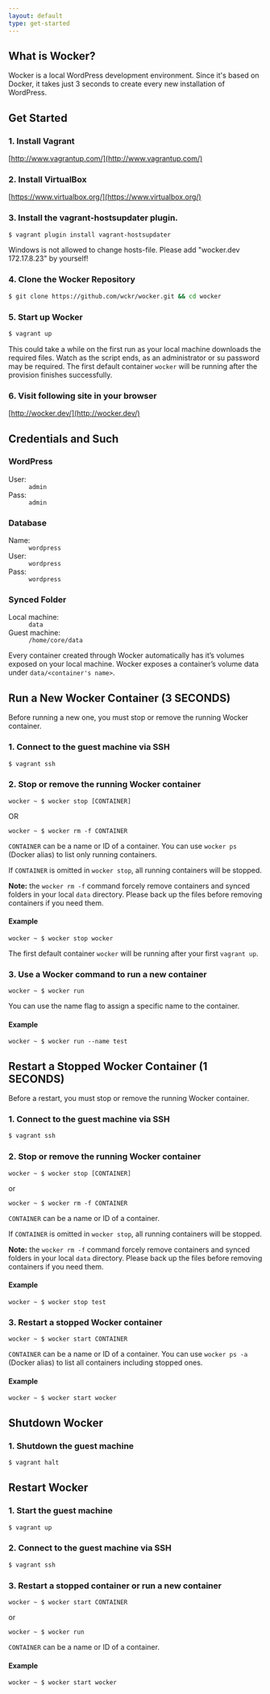 ```yaml
---
layout: default
type: get-started
---
```


## What is Wocker?

Wocker is a local WordPress development environment. Since it's based on Docker, it takes just 3 seconds to create every new installation of WordPress.

## Get Started

### 1. Install Vagrant

[http://www.vagrantup.com/](http://www.vagrantup.com/)

### 2. Install VirtualBox

[https://www.virtualbox.org/](https://www.virtualbox.org/)

### 3. Install the vagrant-hostsupdater plugin.

```bash
$ vagrant plugin install vagrant-hostsupdater
```

Windows is not allowed to change hosts-file. Please add "wocker.dev 172.17.8.23" by yourself!

### 4. Clone the Wocker Repository

```bash
$ git clone https://github.com/wckr/wocker.git && cd wocker
```

### 5. Start up Wocker

```bash
$ vagrant up
```

This could take a while on the first run as your local machine downloads the required files. Watch as the script ends, as an administrator or su password may be required. The first default container `wocker` will be running after the provision finishes successfully.


### 6. Visit following site in your browser

[http://wocker.dev/](http://wocker.dev/)

## Credentials and Such

### WordPress

<dl class="dl_inline dl_10">
  <dt>User:</dt>
  <dd><code>admin</code></dd>

  <dt>Pass:</dt>
  <dd><code>admin</code></dd>
</dl>

### Database

<dl class="dl_inline dl_10">
  <dt>Name:</dt>
  <dd><code>wordpress</code></dd>

  <dt>User:</dt>
  <dd><code>wordpress</code></dd>

  <dt>Pass:</dt>
  <dd><code>wordpress</code></dd>
</dl>

### Synced Folder

<dl class="dl_inline dl_20">
  <dt>Local machine:</dt>
  <dd><code>data</code></dd>

  <dt>Guest machine:</dt>
  <dd><code>/home/core/data</code></dd>
</dl>

Every container created through Wocker automatically has it’s volumes exposed on your local machine. Wocker exposes a container’s volume data under `data/<container's name>`.

## Run a New Wocker Container (3 SECONDS)

Before running a new one, you must stop or remove the running Wocker container.

### 1. Connect to the guest machine via SSH

```bash
$ vagrant ssh
```

### 2. Stop or remove the running Wocker container

<div class="highlight">
  <pre><code data-lang="bash" class="language-bash"><span class="k">wocker ~ $ </span>wocker stop [CONTAINER]</code></pre>
</div>

OR

<div class="highlight">
  <pre><code data-lang="bash" class="language-bash"><span class="k">wocker ~ $ </span>wocker rm -f CONTAINER</code></pre>
</div>

`CONTAINER` can be a name or ID of a container. You can use `wocker ps` (Docker alias) to list only running containers.

If `CONTAINER` is omitted in `wocker stop`, all running containers will be stopped.

__Note:__ the `wocker rm -f` command forcely remove containers and synced folders in your local `data` directory. Please back up the files before removing containers if you need them.

#### Example

<div class="highlight">
  <pre><code data-lang="bash" class="language-bash"><span class="k">wocker ~ $ </span>wocker stop wocker</code></pre>
</div>

The first default container `wocker` will be running after your first `vagrant up`.


### 3. Use a Wocker command to run a new container

<div class="highlight">
  <pre><code data-lang="bash" class="language-bash"><span class="k">wocker ~ $ </span>wocker run</code></pre>
</div>

You can use the name flag to assign a specific name to the container.

#### Example

<div class="highlight">
  <pre><code data-lang="bash" class="language-bash"><span class="k">wocker ~ $ </span>wocker run --name test</code></pre>
</div>

## Restart a Stopped Wocker Container (1 SECONDS)

Before a restart, you must stop or remove the running Wocker container.

### 1. Connect to the guest machine via SSH

```bash
$ vagrant ssh
```

### 2. Stop or remove the running Wocker container

<div class="highlight">
  <pre><code data-lang="bash" class="language-bash"><span class="k">wocker ~ $ </span>wocker stop [CONTAINER]</code></pre>
</div>

or

<div class="highlight">
  <pre><code data-lang="bash" class="language-bash"><span class="k">wocker ~ $ </span>wocker rm -f CONTAINER</code></pre>
</div>

`CONTAINER` can be a name or ID of a container.

If `CONTAINER` is omitted in `wocker stop`, all running containers will be stopped.

__Note:__ the `wocker rm -f` command forcely remove containers and synced folders in your local `data` directory. Please back up the files before removing containers if you need them.

#### Example

<div class="highlight">
  <pre><code data-lang="bash" class="language-bash"><span class="k">wocker ~ $ </span>wocker stop test</code></pre>
</div>

### 3. Restart a stopped Wocker container

<div class="highlight">
  <pre><code data-lang="bash" class="language-bash"><span class="k">wocker ~ $ </span>wocker start CONTAINER</code></pre>
</div>

`CONTAINER` can be a name or ID of a container. You can use `wocker ps -a` (Docker alias) to list all containers including stopped ones.

#### Example

<div class="highlight">
  <pre><code data-lang="bash" class="language-bash"><span class="k">wocker ~ $ </span>wocker start wocker</code></pre>
</div>

## Shutdown Wocker

### 1. Shutdown the guest machine

```bash
$ vagrant halt
```

## Restart Wocker

### 1. Start the guest machine

```bash
$ vagrant up
```

### 2. Connect to the guest machine via SSH

```bash
$ vagrant ssh
```

### 3. Restart a stopped container or run a new container

<div class="highlight">
  <pre><code data-lang="bash" class="language-bash"><span class="k">wocker ~ $ </span>wocker start CONTAINER</code></pre>
</div>

or

<div class="highlight">
  <pre><code data-lang="bash" class="language-bash"><span class="k">wocker ~ $ </span>wocker run</code></pre>
</div>

`CONTAINER` can be a name or ID of a container.

#### Example

<div class="highlight">
  <pre><code data-lang="bash" class="language-bash"><span class="k">wocker ~ $ </span>wocker start wocker</code></pre>
</div>
